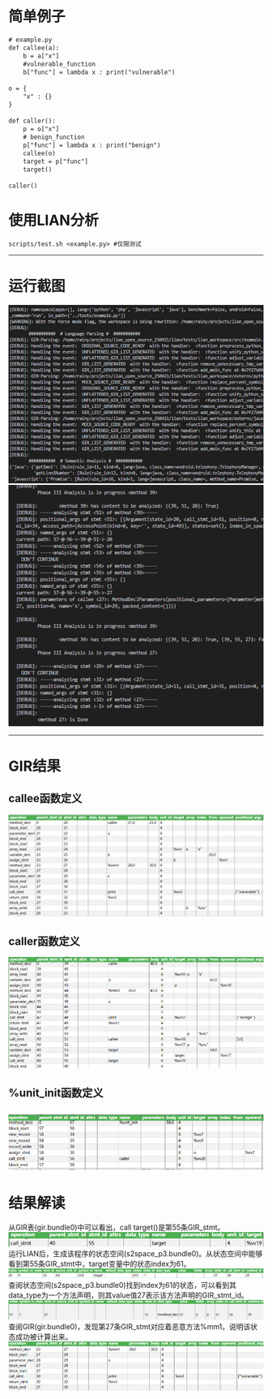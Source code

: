 # 简单例子
```
# example.py
def callee(a):
    b = a["x"]
    #vulnerable_function
    b["func"] = lambda x : print("vulnerable")
    
o = {
    "x" : {}
}

def caller():
    p = o["x"]
    # benign_function
    p["func"] = lambda x : print("benign")
    callee(o)
    target = p["func"]
    target()

caller()
```

# 使用LIAN分析
```
scripts/test.sh <example.py> #仅限测试
```
----
# 运行截图
![输入图片说明](../img/Snipaste_2025-04-23_16-14-07.png)<br>
![输入图片说明](../img/image%20(1).png)

----
# GIR结果
## callee函数定义<br>
![输入图片说明](../img/image%20(2).png)<br>
## caller函数定义<br>
![输入图片说明](../img/image%20(3).png)<br>
## %unit_init函数定义<br>
![输入图片说明](../img/image%20(4).png)<br>
----
# 结果解读
从GIR表(gir.bundle0)中可以看出，call target()是第55条GIR_stmt。<br>
![输入图片说明](../img/image%20(5).png)<br>
运行LIAN后，生成该程序的状态空间(s2space_p3.bundle0)。从状态空间中能够看到第55条GIR_stmt中，target变量中的状态index为61。<br>
![输入图片说明](../img/image%20(6).png)<br>
查阅状态空间(s2space_p3.bundle0)找到index为61的状态，可以看到其data_type为一个方法声明，则其value值27表示该方法声明的GIR_stmt_id。<br>
![输入图片说明](../img/image%20(7).png)<br>
查阅GIR(gir.bundle0)，发现第27条GIR_stmt对应着恶意方法%mm1。说明该状态成功被计算出来。<br>
![输入图片说明](../img/image%20(8).png)<br>
